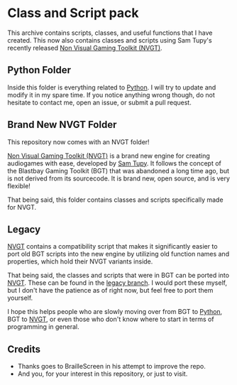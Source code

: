 # Class and Script pack

This archive contains scripts, classes, and useful functions that I have created. This now also contains  classes and scripts  using Sam Tupy's recently released [Non Visual Gaming Toolkit (NVGT)][nvgt].

## Python Folder
Inside this folder is everything related to [Python][py]. I will try to update and modify it in my spare time. If you notice anything wrong though, do not hesitate to contact me, open an issue, or submit a pull request.

## Brand New NVGT Folder
This repository now comes with an NVGT folder!

[Non Visual Gaming Toolkit (NVGT)][nvgt] is a brand new engine for creating audiogames with ease, developed by [Sam Tupy][samtupy]. It follows the concept of the Blastbay Gaming Toolkit (BGT) that was abandoned a long time ago, but is not derived from its sourcecode. It is brand new, open source, and is very flexible!

That being said, this folder contains classes and scripts specifically made for NVGT.

## Legacy
[NVGT][nvgt] contains a compatibility script that makes it significantly easier to port old BGT scripts into the new engine by utilizing old function names and properties, which hold their NVGT variants inside.

That being said, the classes and scripts that were in BGT can be ported into [NVGT][nvgt]. These can be found in the [legacy branch][old]. I would port these myself, but I don't have the patience as of right now, but feel free to port them yourself.

I hope this helps people who are slowly moving over from BGT to [Python][py], BGT to [NVGT][nvgt], or even those who don't know where to start in terms of programming in general.

## Credits
- Thanks goes to BrailleScreen in his attempt to improve the repo.
- And you, for your interest in this repository, or just to visit.

[py]: <https://www.python.org>
[nvgt]: <https://nvgt.gg>
[samtupy]: <https://github.com/samtupy>
[old]: <https://github.com/tunmi13productions/Class-and-Script-pack/tree/legacy>